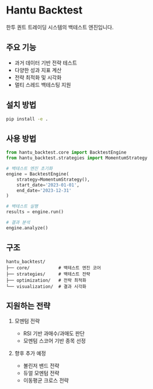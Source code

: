 # Hantu Backtest

한투 퀀트 트레이딩 시스템의 백테스트 엔진입니다.

## 주요 기능

- 과거 데이터 기반 전략 테스트
- 다양한 성과 지표 계산
- 전략 최적화 및 시각화
- 멀티 스레드 백테스팅 지원

## 설치 방법

```bash
pip install -e .
```

## 사용 방법

```python
from hantu_backtest.core import BacktestEngine
from hantu_backtest.strategies import MomentumStrategy

# 백테스트 엔진 초기화
engine = BacktestEngine(
    strategy=MomentumStrategy(),
    start_date='2023-01-01',
    end_date='2023-12-31'
)

# 백테스트 실행
results = engine.run()

# 결과 분석
engine.analyze()
```

## 구조

```
hantu_backtest/
├── core/           # 백테스트 엔진 코어
├── strategies/     # 백테스트 전략
├── optimization/   # 전략 최적화
└── visualization/  # 결과 시각화
```

## 지원하는 전략

1. 모멘텀 전략
   - RSI 기반 과매수/과매도 판단
   - 모멘텀 스코어 기반 종목 선정

2. 향후 추가 예정
   - 볼린저 밴드 전략
   - 듀얼 모멘텀 전략
   - 이동평균 크로스 전략 
